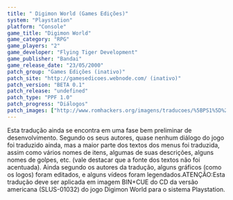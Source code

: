 ```yaml
---
title: " Digimon World (Games Edições)"
system: "Playstation"
platform: "Console"
game_title: "Digimon World"
game_category: "RPG"
game_players: "2"
game_developer: "Flying Tiger Development"
game_publisher: "Bandai"
game_release_date: "23/05/2000"
patch_group: "Games Edições (inativo)"
patch_site: "http://gamesedicoes.webnode.com/ (inativo)"
patch_version: "BETA 0.1"
patch_release: "undefined"
patch_type: "PPF 1.0"
patch_progress: "Diálogos"
patch_images: ["http://www.romhackers.org/imagens/traducoes/%5BPS1%5D%20Digimon%20World%20-%20Games%20Edi%C3%A7%C3%B5es%20-%201.jpg","http://www.romhackers.org/imagens/traducoes/%5BPS1%5D%20Digimon%20World%20-%20Games%20Edi%C3%A7%C3%B5es%20-%202.jpg","http://www.romhackers.org/imagens/traducoes/%5BPS1%5D%20Digimon%20World%20-%20Games%20Edi%C3%A7%C3%B5es%20-%203.jpg"]
---
```

Esta tradução ainda se encontra em uma fase bem preliminar de desenvolvimento. Segundo os seus autores, quase nenhum diálogo do jogo foi traduzido ainda, mas a maior parte dos textos dos menus foi traduzida, assim como vários nomes de itens, algumas de suas descrições, alguns nomes de golpes, etc. (vale destacar que a fonte dos textos não foi acentuada). Ainda segundo os autores da tradução, alguns gráficos (como os logos) foram editados, e alguns vídeos foram legendados.ATENÇÃO:Esta tradução deve ser aplicada em imagem BIN+CUE do CD da versão americana (SLUS-01032) do jogo Digimon World para o sistema Playstation.